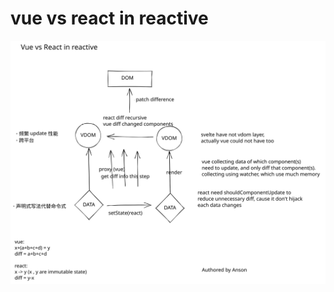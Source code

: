 # vue vs react in reactive

![image](https://raw.githubusercontent.com/anson09/draw/main/excalidraw/vue-vs-react-in-reactive.svg)
